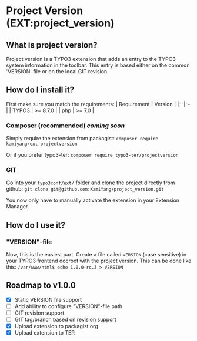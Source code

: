 
# Project Version (EXT:project_version)  

## What is project version?
Project version is a TYPO3  extension that adds an entry to the TYPO3 system information in the toolbar. This entry is based either on the common 'VERSION' file or on the local GIT revision.

## How do I install it? 
First make sure you match the requirements:
| Requirement | Version |
|--|--|
| TYPO3 | >= 8.7.0 |
| php | >= 7.0 |

### Composer (recommended) *coming soon*
Simply require the extension from packagist: 
`composer require kamiyang/ext-projectversion`

Or if you prefer typo3-ter:
`composer require typo3-ter/projectversion`

### GIT
Go into your `typo3conf/ext/` folder and clone the project directly from github:
`git clone git@github.com:KamiYang/project_version.git`

You now only have to manually activate the extension in your Extension Manager.

## How do I use it?
### "VERSION"-file
Now, this is the easiest part. Create a file called `VERSION` (case sensitive) in your TYPO3 frontend docroot with the project version. This can be done like this: 
`/var/www/html$ echo 1.0.0-rc.3 > VERSION`

## Roadmap to v1.0.0
 
 - [x] Static VERSION file support
 - [ ] Add ability to configure "VERSION"-file path
 - [ ] GIT revision support
 - [ ] GIT tag/branch based on revision support 
 - [x] Upload extension to packagist.org
 - [x] Upload extension to TER
